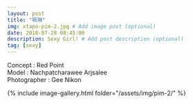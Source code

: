 ```yaml
---
layout: post
title: "珮琳"
img: xtapo-pim-2.jpg # Add image post (optional)
date: 2018-07-28 08:45:00
description: Sexy Girl! # Add post description (optional)
tag: [sexy]
---
```

Concept : Red Point  
Model : Nachpatcharawee Arjsalee  
Photographer : Gee Nikon   

{% include image-gallery.html folder="/assets/img/pim-2/" %}
